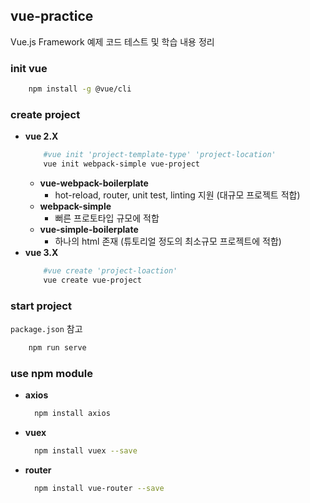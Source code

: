 ## vue-practice
Vue.js Framework 예제 코드 테스트 및 학습 내용 정리

### init vue 
```bash
    npm install -g @vue/cli
```

### create project
+ **vue 2.X**
    ```bash
        #vue init 'project-template-type' 'project-location'
        vue init webpack-simple vue-project
    ```
  + **vue-webpack-boilerplate**
    + hot-reload, router, unit test, linting 지원 (대규모 프로젝트 적합)
  + **webpack-simple**
    + 뻐른 프로토타입 규모에 적합
  + **vue-simple-boilerplate**
    + 하나의 html 존재 (튜토리얼 정도의 최소규모 프로젝트에 적합) 
+ **vue 3.X**
    ```bash
        #vue create 'project-loaction'
        vue create vue-project
    ```

### start project
`package.json` 참고  
```bash
    npm run serve
```

### use npm module
+ **axios**
  ```bash
    npm install axios
  ```
+ **vuex**
  ```bash
    npm install vuex --save
  ```
+ **router**
  ```bash
    npm install vue-router --save
  ```